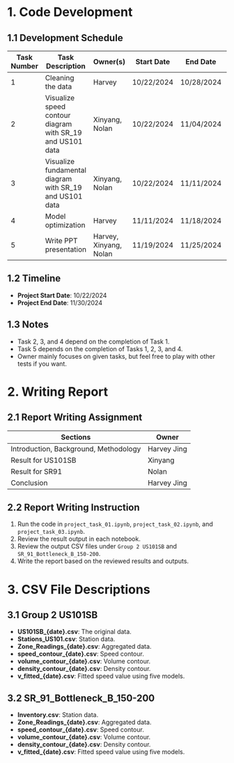 # 1. Code Development

## 1.1 Development Schedule

| Task Number | Task Description                                           | Owner(s)             | Start Date   | End Date     | Dependencies           |
|-------------|------------------------------------------------------------|----------------------|--------------|--------------|------------------------|
| 1           | Cleaning the data                                          | Harvey               | 10/22/2024   | 10/28/2024   | N/A                    |
| 2           | Visualize speed contour diagram with SR_19 and US101 data  | Xinyang, Nolan       | 10/22/2024   | 11/04/2024   | Task 1                 |
| 3           | Visualize fundamental diagram with SR_19 and US101 data    | Xinyang, Nolan       | 10/22/2024   | 11/11/2024   | Task 1                 |
| 4           | Model optimization                                         | Harvey               | 11/11/2024   | 11/18/2024   | Task 1                 |
| 5           | Write PPT presentation                                     | Harvey, Xinyang, Nolan| 11/19/2024   | 11/25/2024   | Tasks 1, 2, 3, 4       |

## 1.2 Timeline
- **Project Start Date**: 10/22/2024
- **Project End Date**: 11/30/2024

## 1.3 Notes
- Task 2, 3, and 4 depend on the completion of Task 1.
- Task 5 depends on the completion of Tasks 1, 2, 3, and 4.
- Owner mainly focuses on given tasks, but feel free to play with other tests if you want.

# 2. Writing Report

## 2.1 Report Writing Assignment

| Sections                             | Owner        |
|--------------------------------------|--------------|
| Introduction, Background, Methodology| Harvey Jing  |
| Result for US101SB                   | Xinyang      |
| Result for SR91                      | Nolan        |
| Conclusion                           | Harvey Jing  |

## 2.2 Report Writing Instruction
1. Run the code in `project_task_01.ipynb`, `project_task_02.ipynb`, and `project_task_03.ipynb`.
2. Review the result output in each notebook.
3. Review the output CSV files under `Group 2 US101SB` and `SR_91_Bottleneck_B_150-200`.
4. Write the report based on the reviewed results and outputs.

# 3. CSV File Descriptions

## 3.1 Group 2 US101SB

- **US101SB_{date}.csv**: The original data.
- **Stations_US101.csv**: Station data.
- **Zone_Readings_{date}.csv**: Aggregated data.
- **speed_contour_{date}.csv**: Speed contour.
- **volume_contour_{date}.csv**: Volume contour.
- **density_contour_{date}.csv**: Density contour.
- **v_fitted_{date}.csv**: Fitted speed value using five models.

## 3.2 SR_91_Bottleneck_B_150-200

- **Inventory.csv**: Station data.
- **Zone_Readings_{date}.csv**: Aggregated data.
- **speed_contour_{date}.csv**: Speed contour.
- **volume_contour_{date}.csv**: Volume contour.
- **density_contour_{date}.csv**: Density contour.
- **v_fitted_{date}.csv**: Fitted speed value using five models.
